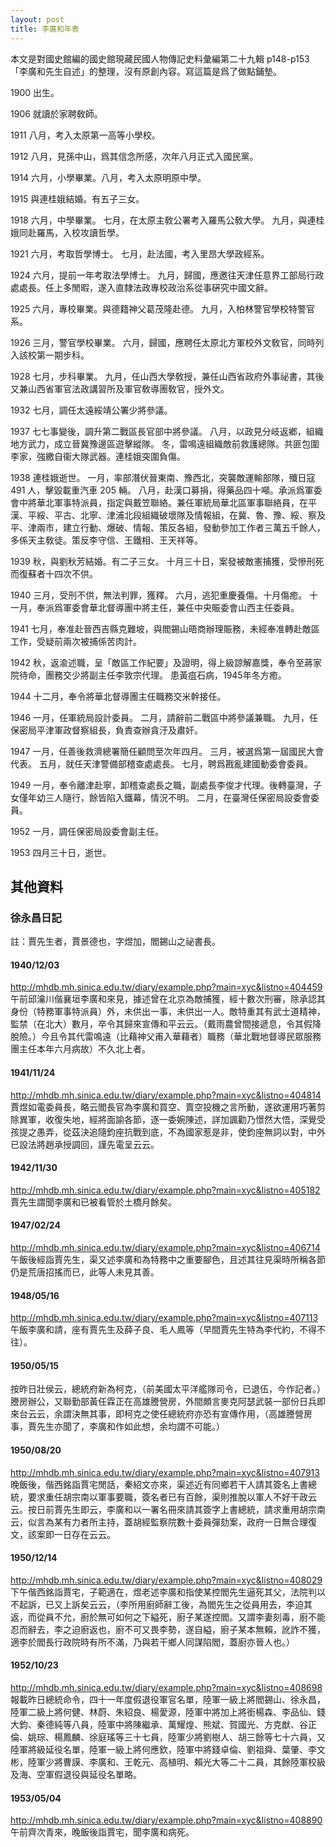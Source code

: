 ```yaml
---
layout: post
title: 李廣和年表
---
```

本文是對國史館編的國史館現藏民國人物傳記史料彙編第二十九輯 p148-p153 「李廣和先生自述」的整理，沒有原創內容。寫這篇是爲了做點鋪墊。

1900
出生。

1906
就讀於家聘敎師。

1911
八月，考入太原第一高等小學校。

1912
八月，見孫中山，爲其信念所感，次年八月正式入國民黨。

1914
六月，小學畢業。八月，考入太原明原中學。

1915
與連桂娥結婚。有五子三女。

1918
六月，中學畢業。
七月，在太原主敎公署考入羅馬公敎大學。
九月，與連桂娥同赴羅馬，入校攻讀哲學。

1921
六月，考取哲學博士。
七月，赴法國，考入里昂大學政經系。

1924
六月，提前一年考取法學博士。
九月，歸國，應邀往天津任意界工部局行政處處長。任上多閒暇，遂入直隸法政專校政治系從事硏究中國文辭。

1925
六月，專校畢業。與德籍神父葛茂隆赴德。
九月，入柏林警官學校特警官系。

1926
三月，警官學校畢業。
六月，歸國，應聘任太原北方軍校外文敎官，同時列入該校第一期步科。

1928
七月，步科畢業。
九月，任山西大學敎授，兼任山西省政府外事祕書，其後又兼山西省軍官法政講習所及軍官敎導團敎官，授外文。

1932
七月，調任太遠綏靖公署少將參議。

1937
七七事變後，調升第二戰區長官部中將參議。
八月，以政見分岐返鄕，組織地方武力，成立晉冀豫邊區遊擊縱隊。
冬，雷鳴遠組織敵前救護總隊。共匪包圍李家，強繳自衞大隊武器。連桂娥突圍負傷。

1938
連桂娥逝世。
一月，率部潛伏晉東南、豫西北，突襲敵運輸部隊，殲日寇 491 人，擊毀載重汽車 205 輛。
八月，赴漢口募捐，得藥品四十噸。承派爲軍委會中將華北軍事特派員，指定與戴笠聯絡。兼任軍統局華北區軍事聯絡員，在平漢、平綏、平古、北寧、津浦北段組織破壞隊及情報組，在冀、魯、豫、綏、察及平、津兩市，建立行動、爆破、情報、策反各組，發動參加工作者三萬五千餘人，多係天主敎徒。策反李守信、王鐵相、王天祥等。

1939
秋，與劉秋芳結婚。有二子三女。
十月三十日，案發被敵憲捕獲，受慘刑死而復蘇者十四次不供。

1940
三月，受刑不供，無法判罪，獲釋。
六月，逃犯重慶養傷。十月傷癒。
十一月，奉派爲軍委會華北督導團中將主任，兼任中央賑委會山西主任委員。

1941
七月，奉准赴晉西吉縣克難坡，與閻錫山晤商辦理賑務，未經奉准轉赴敵區工作，受疑前兩次被捕係苦肉計。

1942
秋，返渝述職，呈「敵區工作紀要」及證明，得上級諒解嘉獎，奉令至蔣家院待命，團務交少將副主任李敦宗代理。
患黃疽石病，1945年冬方癒。

1944
十二月，奉令將華北督導團主任職務交米幹接任。

1946
一月，任軍統局設計委員。
二月，請辭前二戰區中將參議兼職。
九月，任保密局平津軍政督察組長，負責查辦貪汙及肅奸。

1947
一月，任善後救濟總署簡任顧問至次年四月。
三月，被選爲第一屆國民大會代表。
五月，就任天津警備部稽查處處長。
七月，聘爲戡亂建國動委會委員。

1949
一月，奉令離津赴寧，卸稽查處長之職，副處長李俊才代理。後轉臺灣，子女僅年幼三人隨行，餘皆陷入鐵幕，情況不明。
二月，在臺灣任保密局設委會委員。

1952
一月，調任保密局設委會副主任。

1953
四月三十日，逝世。

## 其他資料
### 徐永昌日記
註：賈先生者，賈景德也，字煜加，閻錫山之祕書長。
#### 1940/12/03
http://mhdb.mh.sinica.edu.tw/diary/example.php?main=xyc&listno=404459
午前邱瀹川偕襄垣李廣和來見，據述曾在北京為敵捕獲，經十數次刑審，除承認其身份（特務軍事特派員）外，未供出一事，未供出一人。敵特重其有武士道精神，監禁（在北大）數月，卒令其歸來宣傳和平云云。（戴雨農曾間接遞息，令其假降脫險。）今且令其代雷鳴遠（比藉神父甫入華藉者）職務（華北戰地督導民眾服務團主任本年六月病故）不久北上者。
#### 1941/11/24
http://mhdb.mh.sinica.edu.tw/diary/example.php?main=xyc&listno=404814
賈煜如電委員長，略云閻長官為李廣和買空、賣空投機之言所動，遂欲運用巧著剪除異軍，收復失地，經將面諭各節，逐一委婉陳述，詳加諷勸乃憬然大悟，深覺受孩提之愚弄，從茲決追隨鈞座抗戰到底，不為國家惹是非，使鈞座無詞以對，中外已設法將趙承授調回，謹先電呈云云。
#### 1942/11/30
http://mhdb.mh.sinica.edu.tw/diary/example.php?main=xyc&listno=405182
賈先生謂聞李廣和已被看管於土橋月餘矣。
#### 1947/02/24
http://mhdb.mh.sinica.edu.tw/diary/example.php?main=xyc&listno=406714
午飯後經詣賈先生，渠又述李廣和為特務中之重要腳色，且述其往見渠時所稱各節仍是荒唐招搖而已，此等人未見其善。
#### 1948/05/16
http://mhdb.mh.sinica.edu.tw/diary/example.php?main=xyc&listno=407113
午飯李廣和請，座有賈先生及薛子良、毛人鳳等（早間賈先生特為李代約，不得不往）。
#### 1950/05/15
按昨日壯侯云，總統府新為柯克，（前美國太平洋艦隊司令，已退伍，今作記者。）謄房辦公，又聯勤部黃任霖正在高雄謄營房，外間頗言麥克阿瑟武裝一部份日兵即來台云云，余謂決無其事，即柯克之使任總統府亦恐有宣傳作用，（高雄謄營房事，賈先生亦聞了，李廣和作如此想，余均謂不可能。）
#### 1950/08/20
http://mhdb.mh.sinica.edu.tw/diary/example.php?main=xyc&listno=407913
晚飯後，偕西銘詣賈宅閒話，秦紹文亦來，渠述近有同鄉若干人請其簽名上書總統，要求重任胡宗南以軍事要職，簽名者已有百餘，渠則推脫以軍人不好干政云云。按日前賈先生即云，李廣和以一署名冊來請其簽字上書總統，請求重用胡宗南云，似言為某有力者所主持，蓋胡經監察院數十委員彈劾案，政府一日無合理復文，該案即一日存在云云。
#### 1950/12/14
http://mhdb.mh.sinica.edu.tw/diary/example.php?main=xyc&listno=408029
下午偕西銘詣賈宅，子範適在，煜老述李廣和指使某控閻先生逼死其父，法院判以不起訴，已又上訴矣云云，（李所用廚師辭工後，為閻先生之從員用去，李迫其返，而從員不允，廚於無可如何之下縊死，廚子某遂控閻。又謂李妻刻毒，廚不能忍而辭去，李之迫廚返也，廚不可又畏李勢，遂自縊，廚子某本無賴，訛詐不獲，適李於閻長行政院時有所不滿，乃與若干鄉人同謀陷閻，蓋廚亦晉人也。）
#### 1952/10/23
http://mhdb.mh.sinica.edu.tw/diary/example.php?main=xyc&listno=408698
報載昨日總統命令，四十一年度假退役軍官名單，陸軍一級上將閻錫山、徐永昌，陸軍二級上將何健、林蔚、朱紹良、楊愛源，陸軍中將加上將銜楊森、李品仙、錢大鈞、秦德純等八員，陸軍中將陳繼承、萬耀煌、熊斌、賀國光、方克猷、谷正倫、姚琮、楊鳳麟、徐庭瑤等三十七員，陸軍少將劉樹人、胡三餘等七十六員，又陸軍將級延役名單，陸軍一級上將何應欽，陸軍中將錢卓倫、劉祖舜、葉肇、李文彬，陸軍少將曹謨、李廣和、王乾元、高植明、賴光大等二十二員，其餘陸軍校級及海、空軍假退役與延役名單略。
#### 1953/05/04
http://mhdb.mh.sinica.edu.tw/diary/example.php?main=xyc&listno=408890
午前齊次青來，晚飯後詣賈宅，聞李廣和病死。